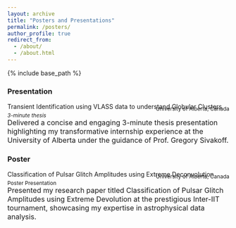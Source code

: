 ```yaml
---
layout: archive
title: "Posters and Presentations"
permalink: /posters/
author_profile: true
redirect_from: 
  - /about/
  - /about.html
---
```



{% include base_path %}

### Presentation  
Transient Identification using VLASS data to understand Globular Clusters  
<div style="text-align: left;margin-top: -10px;"><span style="font-size: 12px;"><em>3-minute thesis</em></span></div>
<div style="text-align: right;margin-top: -30px;"><span style="font-size: 12px;">University of Alberta, Canada</span></div>

<font size="3">Delivered a concise and engaging 3-minute thesis presentation highlighting my transformative internship experience at the
University of Alberta under the guidance of Prof. Gregory Sivakoff.</font>

### Poster
Classification of Pulsar Glitch Amplitudes using Extreme Deconvolution  
<div style="text-align: left;margin-top: -10px;"><span style="font-size: 12px;">Poster Presentation</span></div>
<div style="text-align: right;margin-top: -30px;"><span style="font-size: 12px;">University of Alberta, Canada</span></div>

<font size="3">Presented my research paper titled Classification of Pulsar Glitch Amplitudes using Extreme Devolution at the prestigious
Inter-IIT tournament, showcasing my expertise in astrophysical data analysis.</font>


